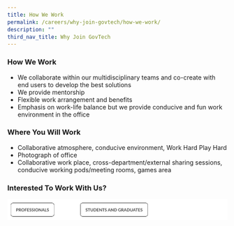 ```yaml
---
title: How We Work
permalink: /careers/why-join-govtech/how-we-work/
description: ""
third_nav_title: Why Join GovTech
---
```

### **How We Work**

- We collaborate within our multidisciplinary teams and co-create with end users to develop the best solutions
- We provide mentorship
- Flexible work arrangement and benefits 
- Emphasis on work-life balance but we provide conducive and fun work environment in the office


### **Where You Will Work**
- Collaborative atmosphere, conducive environment, Work Hard Play Hard
- Photograph of office 
- Collaborative work place, cross-department/external sharing sessions, conducive working pods/meeting rooms, games area

### **Interested To Work With Us?**

![](/images/jobs%20cta.png)
